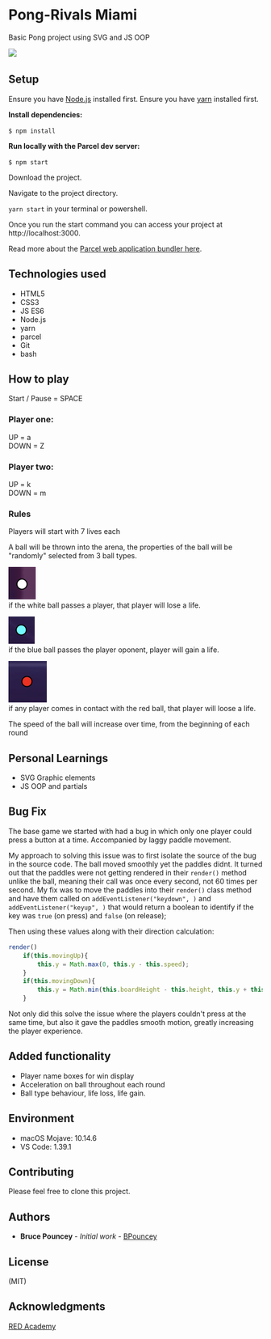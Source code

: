 # Pong-Rivals Miami

Basic Pong project using SVG and JS OOP

![](ponggif.gif)

## Setup

Ensure you have [Node.js](https://nodejs.org/en/) installed first.
Ensure you have [yarn](https://yarnpkg.com) installed first.

**Install dependencies:**

`$ npm install`

**Run locally with the Parcel dev server:**

`$ npm start`

Download the project.

Navigate to the project directory.<br>

`yarn start` in your terminal or powershell.

Once you run the start command you can access your project at http://localhost:3000.

Read more about the [Parcel web application bundler here](https://parceljs.org/).

## Technologies used
* HTML5
* CSS3
* JS ES6
* Node.js
* yarn
* parcel
* Git
* bash 

## How to play 

Start / Pause = SPACE

### Player one:

UP = a <br>
DOWN = Z <br>

### Player two:

UP = k <br>
DOWN = m <br>

### Rules

Players will start with 7 lives each<br>

A ball will be thrown into the arena, the properties of the ball will be "randomly" selected from 3 ball types.<br>

![White Ball](whiteball.png)<br>
if the white ball passes a player, that player will lose a life.<br>

![Blue Ball](blueball.png)<br>
if the blue ball passes the player oponent, player will gain a life.<br>

![Danger Ball](redball.png)<br>
if any player comes in contact with the red ball, that player will loose a life.<br>

The speed of the ball will increase over time, from the beginning of each round<br>

## Personal Learnings
* SVG Graphic elements
* JS OOP and partials

## Bug Fix
The base game we started with had a bug in which only one player could press a button at a time.
Accompanied by laggy paddle movement.

My approach to solving this issue was to first isolate the source of the bug in the source code. The ball moved smoothly yet the paddles didnt.
It turned out that the paddles were not getting rendered in their ```render()``` method unlike the ball, meaning their call was once every second, not 60 times per second.
My fix was to move the paddles into their ```render()``` class method and have them called on  ```addEventListener("keydown", )``` and ```addEventListener("keyup", )``` that would return a boolean to identify if the key was ```true``` (on press) and ```false``` (on release);

Then using these values along with their direction calculation:

```javascript
render()
    if(this.movingUp){
        this.y = Math.max(0, this.y - this.speed);
    }
    if(this.movingDown){
        this.y = Math.min(this.boardHeight - this.height, this.y + this.speed);
    }
```

Not only did this solve the issue where the players couldn't press at the same time, but also it gave the paddles smooth motion, greatly increasing the player experience.

## Added functionality
* Player name boxes for win display
* Acceleration on ball throughout each round
* Ball type behaviour, life loss, life gain.

## Environment
* macOS Mojave: 10.14.6
* VS Code: 1.39.1

## Contributing
Please feel free to clone this project.

## Authors
* **Bruce Pouncey** - *Initial work* - [BPouncey](https://github.com/BPouncey)

## License
(MIT)

## Acknowledgments
[RED Academy](https://github.com/redacademy)



